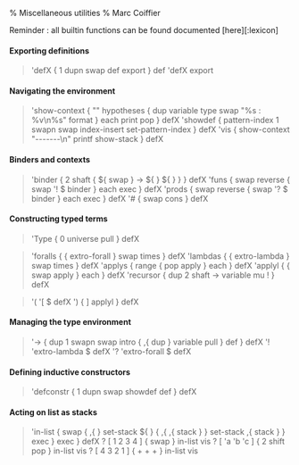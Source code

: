 % Miscellaneous utilities
% Marc Coiffier

Reminder : all builtin functions can be found documented [here][:lexicon]

#### Exporting definitions

> 'defX { 1 dupn swap def export } def 'defX export

#### Navigating the environment

> 'show-context {
>    "" hypotheses
>    { dup variable type swap "%s : %v\n%s" format } each
>    print pop
>  } defX
> 'showdef { pattern-index 1 swapn swap index-insert set-pattern-index } defX
> 'vis { show-context "-------\n" printf show-stack } defX

#### Binders and contexts

> 'binder { 2 shaft { ${ swap } -> ${ } ${ } } } defX
> 'funs { swap reverse { swap '! $ binder } each exec } defX
> 'prods { swap reverse { swap '? $ binder } each exec } defX
> '# { swap cons } defX

#### Constructing typed terms

> 'Type { 0 universe pull } defX

> 'foralls { { extro-forall } swap times } defX
> 'lambdas { { extro-lambda } swap times } defX
> 'applys { range { pop apply } each } defX
> 'applyl { { swap apply } each } defX
> 'recursor { dup 2 shaft -> variable mu ! } defX

> '( '[ $ defX
> ') { ] applyl } defX

#### Managing the type environment

> '-> { dup 1 swapn swap intro { ,{ dup } variable pull } def } defX
> '! 'extro-lambda $ defX
> '? 'extro-forall $ defX

#### Defining inductive constructors

> 'defconstr { 1 dupn swap showdef def } defX

#### Acting on list as stacks

> 'in-list {
>   swap {
>     ,{ } set-stack ${ }
>     { ,{ ,{ stack } } set-stack ,{ stack } } exec
>   } exec
> } defX
>? [ 1 2 3 4 ] { swap } in-list vis
>? [ 'a 'b 'c ] { 2 shift pop } in-list vis
>? [ 4 3 2 1 ] { + + + } in-list vis

